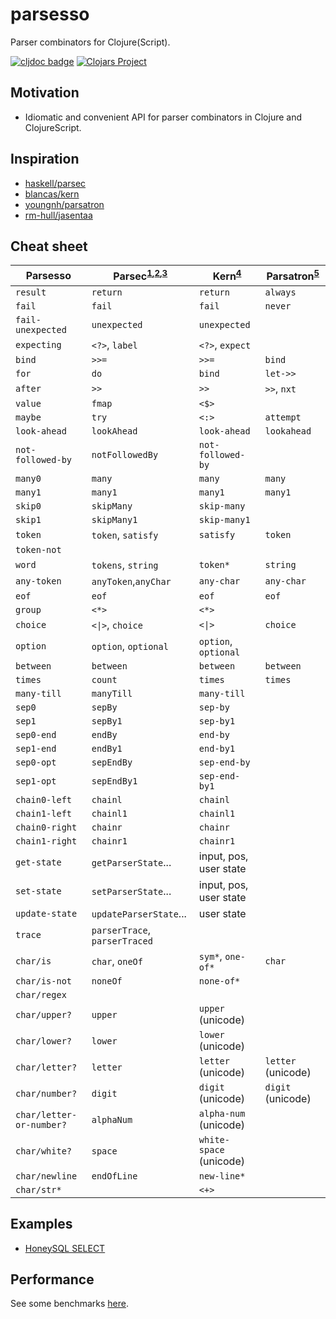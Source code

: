 # parsesso

Parser combinators for Clojure(Script).

[![cljdoc badge](https://cljdoc.org/badge/com.github.strojure/parsesso)](https://cljdoc.org/d/com.github.strojure/parsesso)
[![Clojars Project](https://img.shields.io/clojars/v/com.github.strojure/parsesso.svg)](https://clojars.org/com.github.strojure/parsesso)

## Motivation

* Idiomatic and convenient API for parser combinators in Clojure and
  ClojureScript.

## Inspiration

* [haskell/parsec](https://github.com/haskell/parsec)
* [blancas/kern](https://github.com/blancas/kern)
* [youngnh/parsatron](https://github.com/youngnh/parsatron)
* [rm-hull/jasentaa](https://github.com/rm-hull/jasentaa)

## Cheat sheet

| Parsesso                 | Parsec<sup>[1],[2],[3]</sup>    | Kern<sup>[4]</sup>      | Parsatron<sup>[5]</sup> |
|--------------------------|---------------------------------|-------------------------|-------------------------|
| `result`                 | `return`                        | `return`                | `always`                |
| `fail`                   | `fail`                          | `fail`                  | `never`                 |
| `fail-unexpected`        | `unexpected`                    | `unexpected`            |                         |
| `expecting`              | `<?>`, `label`                  | `<?>`, `expect`         |                         |
| `bind`                   | `>>=`                           | `>>=`                   | `bind`                  |
| `for`                    | `do`                            | `bind`                  | `let->>`                |
| `after`                  | `>>`                            | `>>`                    | `>>`, `nxt`             |
| `value`                  | `fmap`                          | `<$>`                   |                         |
| `maybe`                  | `try`                           | `<:>`                   | `attempt`               |
| `look-ahead`             | `lookAhead`                     | `look-ahead`            | `lookahead`             |
| `not-followed-by`        | `notFollowedBy`                 | `not-followed-by`       |                         |
| `many0`                  | `many`                          | `many`                  | `many`                  |
| `many1`                  | `many1`                         | `many1`                 | `many1`                 |
| `skip0`                  | `skipMany`                      | `skip-many`             |                         |
| `skip1`                  | `skipMany1`                     | `skip-many1`            |                         |
| `token`                  | `token`, `satisfy`              | `satisfy`               | `token`                 |
| `token-not`              |                                 |                         |                         |
| `word`                   | `tokens`, `string`              | `token*`                | `string`                |
| `any-token`              | `anyToken`,`anyChar`            | `any-char`              | `any-char`              |
| `eof`                    | `eof`                           | `eof`                   | `eof`                   |
| `group`                  | `<*>`                           | `<*>`                   |                         |
| `choice`                 | <code><&#124;></code>, `choice` | <code><&#124;></code>   | `choice`                |
| `option`                 | `option`, `optional`            | `option`, `optional`    |                         |
| `between`                | `between`                       | `between`               | `between`               |
| `times`                  | `count`                         | `times`                 | `times`                 |
| `many-till`              | `manyTill`                      | `many-till`             |                         |
| `sep0`                   | `sepBy`                         | `sep-by`                |                         |
| `sep1`                   | `sepBy1`                        | `sep-by1`               |                         |
| `sep0-end`               | `endBy`                         | `end-by`                |                         |
| `sep1-end`               | `endBy1`                        | `end-by1`               |                         |
| `sep0-opt`               | `sepEndBy`                      | `sep-end-by`            |                         |
| `sep1-opt`               | `sepEndBy1`                     | `sep-end-by1`           |                         |
| `chain0-left`            | `chainl`                        | `chainl`                |                         |
| `chain1-left`            | `chainl1`                       | `chainl1`               |                         |
| `chain0-right`           | `chainr`                        | `chainr`                |                         |
| `chain1-right`           | `chainr1`                       | `chainr1`               |                         |
| `get-state`              | `getParserState`...             | input, pos, user state  |                         |
| `set-state`              | `setParserState`...             | input, pos, user state  |                         |
| `update-state`           | `updateParserState`...          | user state              |                         |
| `trace`                  | `parserTrace`, `parserTraced`   |                         |                         |
| `char/is`                | `char`, `oneOf`                 | `sym*`, `one-of*`       | `char`                  |
| `char/is-not`            | `noneOf`                        | `none-of*`              |                         |
| `char/regex`             |                                 |                         |                         |
| `char/upper?`            | `upper`                         | `upper` (unicode)       |                         |
| `char/lower?`            | `lower`                         | `lower` (unicode)       |                         |
| `char/letter?`           | `letter`                        | `letter` (unicode)      | `letter` (unicode)      |
| `char/number?`           | `digit`                         | `digit` (unicode)       | `digit` (unicode)       |
| `char/letter-or-number?` | `alphaNum`                      | `alpha-num` (unicode)   |                         |
| `char/white?`            | `space`                         | `white-space` (unicode) |                         |
| `char/newline`           | `endOfLine`                     | `new-line*`             |                         |
| `char/str*`              |                                 | `<+>`                   |                         |

[1]: https://github.com/haskell/parsec/blob/master/src/Text/Parsec/Prim.hs

[2]: https://github.com/haskell/parsec/blob/master/src/Text/Parsec/Combinator.hs

[3]: https://github.com/haskell/parsec/blob/master/src/Text/Parsec/Char.hs

[4]: https://github.com/blancas/kern/blob/master/src/main/clojure/blancas/kern/core.clj

[5]: https://github.com/youngnh/parsatron/blob/master/src/clj/the/parsatron.clj

## Examples

* [HoneySQL SELECT](test/demo/honeysql_select.clj)

## Performance

See some benchmarks [here](test/perf/bench.clj).
